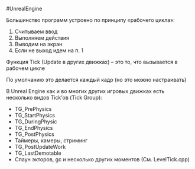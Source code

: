 #UnrealEngine

Большинство программ устроено по принципу «рабочего цикла»: 
1. Считываем ввод
2. Выполняем действия 
3. Выводим на экран 
4. Если не выход идем на п. 1

Функция Tick (Update в других движках) – это то, что вызывается в рабочем цикле

По умолчанию это делается каждый кадр (но это можно настраивать)

В Unreal Engine как и во многих других игровых движках есть несколько видов Tick’ов (Tick Group):
- TG_PrePhysics
- TG_StartPhysics
- TG_DuringPhysic
- TG_EndPhysics
- TG_PostPhysics
- Таймеры, камеры, стриминг
- TG_PostUpdateWork
- TG_LastDemotable
- Cпаун экторов, gc и несколько других моментов 
(См. LevelTick.cpp)